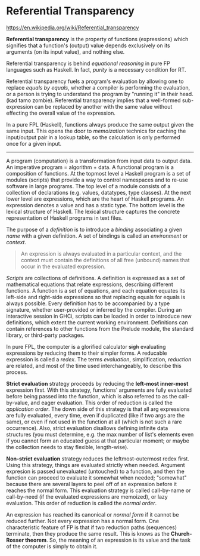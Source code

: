 # Referential Transparency

https://en.wikipedia.org/wiki/Referential_transparency

**Referential transparency** is the property of functions (expressions) which signifies that a function's (output) value depends exclusively on its arguments (on its input value), and nothing else.

Referential transparency is behind *equational reasoning* in pure FP languages such as Haskell. In fact, *purity* is a necessary condition for RT.

Referential transparency fuels a program's evaluation by allowing one to replace *equals by equals*, whether a compiler is performing the evaluation, or a person is trying to understand the program by "running it" in their head. (kad tamo zombie). Referential transparency implies that a well-formed sub-expression can be replaced by another with the same value without effecting the overall value of the expression.

In a pure FPL (Haskell), functions always produce the same output given the same input. This opens the door to *memoization* technics for caching the input/output pair in a lookup table, so the calculation is only performed once for a given input.

---

A program (computation) is a transformation from input data to output data. An imperative program = algorithm + data. A functional program is a composition of functions. At the topmost level a Haskell program is a set of modules (scripts) that provide a way to control namespaces and to re-use software in large programs. The top level of a module consists of a collection of declarations (e.g. values, datatypes, type classes). At the next lower level are expressions, which are the heart of Haskell programs. An expression denotes a value and has a static type. The bottom level is the lexical structure of Haskell. The lexical structure captures the concrete representation of Haskell programs in text files.

The purpose of a *definition* is to introduce a *binding* associating a given *name* with a given definition. A set of bindings is called an *environment* or *context*.

> An expression is always evaluated in a particular context, and the context must contain the definitions of all free (unbound) names that occur in the evaluated expression.

*Scripts* are collections of definitions. A definition is expressed as a set of mathematical equations that relate expressions, describing different functions. A function is a set of equations, and each equation equates its left-side and right-side expressions so that replacing equals for equals is always possible. Every definition has to be accompanied by a type signature, whether user-provided or inferred by the compiler. During an interactive session in GHCi, scripts can be loaded in order to introduce new definitions, which extent the current working environment. Definitions can contain references to other functions from the Prelude module, the standard library, or third-party packages.

In pure FPL, the computer is a glorified calculator ~~sigh~~ evaluating expressions by reducing them to their simpler forms. A reducable expression is called a *redex*. The terms *evaluation*, simplification, *reduction* are related, and most of the time used interchangeably, to describe this process.

**Strict evaluation** strategy proceeds by reducing the **left-most inner-most** expression first. With this strategy, functions' arguments are fully evaluated before being passed into the function, which is also referred to as the call-by-value, and eager evaluation. This order of reduction is called the *application order*. The down side of this strategy is that all arg expressions are fully evaluated, every time, even if duplicated (like if two args are the same), or even if not used in the function at all (which is not such a rare occurrence). Also, strict evaluation disallows defining infinite data structures (you must determine, e.g. the max number of list's elements even if you cannot form an educated guess at that particular moment; or maybe the collection needs to stay flexible, length-wise).

**Non-strict evaluation** strategy reduces the leftmost-outermost redex first. Using this strategy, things are evaluated strictly when needed. Argument expresion is passed unevaluated (untouched) to a function, and then the function can proceed to evaluate it somewhat when needed; "somewhat" because there are several layers to peel off of an expression before it reaches the normal form. This evaluation strategy is called call-by-name or call-by-need (if the evaluated expressions are memoized), or lazy evaluation. This order of reduction is called the *normal order*.

An expression has reached its canonical or *normal form* if it cannot be reduced further. Not every expression has a normal form. One characteristic feature of FP is that if two reduction paths (sequences) terminate, then they produce the same result. This is knows as the **Church-Rosser theorem**. So, the meaning of an expression is its value and the task of the computer is simply to obtain it.
